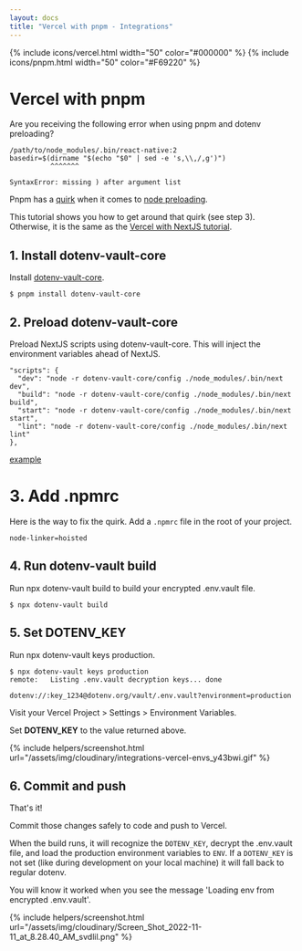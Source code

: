 ```yaml
---
layout: docs
title: "Vercel with pnpm - Integrations"
---
```


{% include icons/vercel.html width="50" color="#000000" %}
{% include icons/pnpm.html width="50" color="#F69220" %}

# Vercel with pnpm

Are you receiving the following error when using pnpm and dotenv preloading?

```
/path/to/node_modules/.bin/react-native:2
basedir=$(dirname "$(echo "$0" | sed -e 's,\\,/,g')")
          ^^^^^^^

SyntaxError: missing ) after argument list
```

Pnpm has a [quirk](https://github.com/pnpm/pnpm/issues/4782) when it comes to [node preloading](https://glebbahmutov.com/blog/preloading-node-module/). 

This tutorial shows you how to get around that quirk (see step 3). Otherwise, it is the same as the [Vercel with NextJS tutorial](/docs/integrations/vercel/nextjs).

## 1. Install dotenv-vault-core

Install [dotenv-vault-core](https://github.com/dotenv-org/dotenv-vault-core).

```
$ pnpm install dotenv-vault-core
```

## 2. Preload dotenv-vault-core

Preload NextJS scripts using dotenv-vault-core. This will inject the environment variables ahead of NextJS.

```
"scripts": {
  "dev": "node -r dotenv-vault-core/config ./node_modules/.bin/next dev",
  "build": "node -r dotenv-vault-core/config ./node_modules/.bin/next build",
  "start": "node -r dotenv-vault-core/config ./node_modules/.bin/next start",
  "lint": "node -r dotenv-vault-core/config ./node_modules/.bin/next lint"
},
```
[example](https://github.com/dotenv-org/integration-example-vercel-nextjs/blob/master/package.json)

# 3. Add .npmrc

Here is the way to fix the quirk. Add a `.npmrc` file in the root of your project.

```
node-linker=hoisted
```

## 4. Run dotenv-vault build

Run npx dotenv-vault build to build your encrypted .env.vault file.

```
$ npx dotenv-vault build
```

## 5. Set DOTENV_KEY

Run npx dotenv-vault keys production.

```
$ npx dotenv-vault keys production
remote:   Listing .env.vault decryption keys... done

dotenv://:key_1234@dotenv.org/vault/.env.vault?environment=production
```

Visit your Vercel Project > Settings > Environment Variables.

Set **DOTENV_KEY** to the value returned above.

{% include helpers/screenshot.html url="/assets/img/cloudinary/integrations-vercel-envs_y43bwi.gif" %}

## 6. Commit and push

That's it!

Commit those changes safely to code and push to Vercel.

When the build runs, it will recognize the `DOTENV_KEY`, decrypt the .env.vault file, and load the production environment variables to `ENV`. If a `DOTENV_KEY` is not set (like during development on your local machine) it will fall back to regular dotenv.

You will know it worked when you see the message 'Loading env from encrypted .env.vault'.

{% include helpers/screenshot.html url="/assets/img/cloudinary/Screen_Shot_2022-11-11_at_8.28.40_AM_svdlil.png" %}
